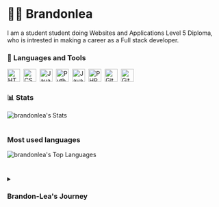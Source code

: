 # 👨🏼 Brandonlea

I am a student student doing Websites and Applications Level 5 Diploma, who is intrested in making a career as a Full stack developer.

### 🧰 Languages and Tools
<img align="left" width="30px" style="padding-right: 5px;" alt="HTML" src="https://cdn.jsdelivr.net/gh/devicons/devicon/icons/html5/html5-plain.svg" />
<img align="left" width="30px" style="padding-right: 5px;" alt="CSS" src="https://cdn.jsdelivr.net/gh/devicons/devicon@latest/icons/css3/css3-original.svg" />
<img align="left" width="30px" style="padding-right: 5px;" alt="JavaScript" src="https://cdn.jsdelivr.net/gh/devicons/devicon@latest/icons/javascript/javascript-original.svg" />
<img align="left" width="30px" style="padding-right: 5px;" alt="Python" src="https://cdn.jsdelivr.net/gh/devicons/devicon@latest/icons/python/python-original.svg" />
<img align="left" width="30px" style="padding-right: 5px;" alt="Java" src="https://cdn.jsdelivr.net/gh/devicons/devicon@latest/icons/java/java-original.svg" />
<img align="left" width="30px" style="padding-right: 5px;" alt="PHP" src="https://cdn.jsdelivr.net/gh/devicons/devicon@latest/icons/php/php-original.svg" />
<img align="left" width="30px" style="padding-right: 5px;" alt="Github" src="https://cdn.jsdelivr.net/gh/devicons/devicon@latest/icons/github/github-original.svg" />
<img align="left" width="30px" style="padding-right: 5px;" alt="Git" src="https://cdn.jsdelivr.net/gh/devicons/devicon@latest/icons/git/git-original.svg" />
</br>

#

### 📊 Stats

![brandonlea's Stats](https://github-readme-stats.vercel.app/api?username=brandonlea&theme=vue-dark&show_icons=true&hide_border=true&count_private=true)

#

### Most used languages

![brandonlea's Top Languages](https://github-readme-stats.vercel.app/api/top-langs/?username=brandonlea&theme=vue-dark&show_icons=true&hide_border=true&layout=compact)

# 
<details>
  <summary><h3>Brandon-Lea's Journey</h3></summary>
  I have started by doing Software Development Level 3 Diploma now doing my Website and Applications Level 5 Diploma. I have been learning since 2012 and I started by learning HTML, CSS, JS, PHP. Now I have progressed so far and learning more. I am eager to learn more and explore the future.
